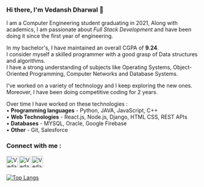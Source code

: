 ### Hi there, I'm Vedansh Dharwal 👋

<!--
**vedanshdharwal/vedanshdharwal** is a ✨ _special_ ✨ repository because its `README.md` (this file) appears on your GitHub profile.

Here are some ideas to get you started:

- 🔭 I’m currently working on ...
- 🌱 I’m currently learning ...
- 👯 I’m looking to collaborate on ...
- 🤔 I’m looking for help with ...
- 💬 Ask me about ...
- 📫 How to reach me: ...
- 😄 Pronouns: ...
- ⚡ Fun fact: ...
-->

<!--
Welcome, following is a summary of me and my interests.
-->
I am a Computer Engineering student graduating in 2021, 
Along with academics, I am passionate about *Full Stack Development* and have been doing it since the first year of engineering.

In my bachelor's, I have maintained an overall CGPA of **9.24**.  
I consider myself a skilled programmer with a good grasp of Data structures and algorithms.  
I have a strong understanding of subjects like Operating Systems, Object-Oriented Programming, Computer Networks and Database Systems.

I've worked on a variety of technology and I keep exploring the new ones.
Moreover, I have been doing competitive coding for 2 years.

Over time I have worked on these technologies :  
  • **Programming languages** - Python, JAVA, JavaScript, C++  
  • **Web Technologies** - React.js, Node.js, Django, HTML CSS, REST APIs  
  • **Databases** - MYSQL, Oracle, Google Firebase  
  • **Other** - Git, Salesforce  

<!--
<img align="left" alt="Visual Studio Code" width="26px" src="https://raw.githubusercontent.com/github/explore/80688e429a7d4ef2fca1e82350fe8e3517d3494d/topics/visual-studio-code/visual-studio-code.png" />
<img align="left" alt="HTML5" width="26px" src="https://raw.githubusercontent.com/github/explore/80688e429a7d4ef2fca1e82350fe8e3517d3494d/topics/html/html.png" />
<img align="left" alt="CSS3" width="26px" src="https://raw.githubusercontent.com/github/explore/80688e429a7d4ef2fca1e82350fe8e3517d3494d/topics/css/css.png" />
<img align="left" alt="JavaScript" width="26px" src="https://raw.githubusercontent.com/github/explore/80688e429a7d4ef2fca1e82350fe8e3517d3494d/topics/javascript/javascript.png" />
<img align="left" alt="React" width="26px" src="https://raw.githubusercontent.com/github/explore/80688e429a7d4ef2fca1e82350fe8e3517d3494d/topics/react/react.png" />
<img align="left" alt="Node.js" width="26px" src="https://raw.githubusercontent.com/github/explore/80688e429a7d4ef2fca1e82350fe8e3517d3494d/topics/nodejs/nodejs.png" />
<img align="left" alt="SQL" width="26px" src="https://raw.githubusercontent.com/github/explore/80688e429a7d4ef2fca1e82350fe8e3517d3494d/topics/sql/sql.png" />
<img align="left" alt="MySQL" width="26px" src="https://raw.githubusercontent.com/github/explore/80688e429a7d4ef2fca1e82350fe8e3517d3494d/topics/mysql/mysql.png" />
<img align="left" alt="Git" width="26px" src="https://raw.githubusercontent.com/github/explore/80688e429a7d4ef2fca1e82350fe8e3517d3494d/topics/git/git.png" />
<img align="left" alt="GitHub" width="26px" src="https://raw.githubusercontent.com/github/explore/78df643247d429f6cc873026c0622819ad797942/topics/github/github.png" />
-->
<!--
<img align="left" alt="GitHub" width="26px" src="https://github.com/get-icon/geticon/blob/master/logos/python.svg" />
<img align="left" alt="GitHub" width="26px" src="https://github.com/get-icon/geticon/blob/master/logos/java.svg" />
<img align="left" alt="GitHub" width="26px" src="https://github.com/get-icon/geticon/blob/master/logos/javascript.svg" />
<img align="left" alt="GitHub" width="26px" src="https://github.com/get-icon/geticon/blob/master/logos/c-plusplus.svg" />
<img align="left" alt="GitHub" width="26px" src="https://github.com/get-icon/geticon/blob/master/logos/react.svg" />
<img align="left" alt="GitHub" width="26px" src="https://github.com/get-icon/geticon/blob/master/logos/nodejs-icon.svg" />
<img align="left" alt="GitHub" width="26px" src="https://github.com/get-icon/geticon/blob/master/logos/django.svg" />
<img align="left" alt="GitHub" width="26px" src="https://github.com/get-icon/geticon/blob/master/logos/html-5.svg" />
<img align="left" alt="GitHub" width="26px" src="https://github.com/get-icon/geticon/blob/master/logos/css-3.svg" />
<img align="left" alt="GitHub" width="26px" src="https://github.com/get-icon/geticon/blob/master/logos/mysql.svg" />
<img align="left" alt="GitHub" width="26px" src="https://github.com/get-icon/geticon/blob/master/logos/firebase.svg" />
<img align="left" alt="GitHub" width="26px" src="https://github.com/get-icon/geticon/blob/master/logos/git-icon.svg" />

<br />
<br />
-->


### Connect with me :  
<!--
[<img align="left" alt="Vedansh | LinkedIn" width="22px" src="https://cdn.jsdelivr.net/npm/simple-icons@v3/icons/linkedin.svg" />][linkedin]
[<img align="left" alt="Vedansh | Github" width="22px" src="https://cdn.jsdelivr.net/npm/simple-icons@v3/icons/github.svg" />][github]
[<img align="left" alt="Vedansh | Email" width="22px" src="https://cdn.jsdelivr.net/npm/simple-icons@3.13.0/icons/gmail.svg" />][email]  
-->
[<img align="left" alt="Vedansh | LinkedIn" width="30px" src="https://github.com/gilbarbara/logos/blob/master/logos/linkedin-icon.svg" />][linkedin]
[<img align="left" alt="Vedansh | Github" width="30px" src="https://github.com/gilbarbara/logos/blob/master/logos/github-icon.svg" />][github]
[<img align="left" alt="Vedansh | Email" width="30px" src="https://github.com/gilbarbara/logos/blob/master/logos/google-gmail.svg" />][email]  



[linkedin]: https://linkedin.com/in/vedanshdharwal  
[github]: https://github.com/vedanshdharwal
[email]: mailto:vedansh.dharwal@gmail.com  

<br />
<br />
<!--
I strongly believe that every accomplishment starts with the decision to try, So I keep exploring and keep practicing with a new project to become the best version of myself!
-->


<!--Badges-->  

[![Top Langs](https://github-readme-stats.vercel.app/api/top-langs/?username=vedanshdharwal&layout=compact)](https://github.com/anuraghazra/github-readme-stats)

